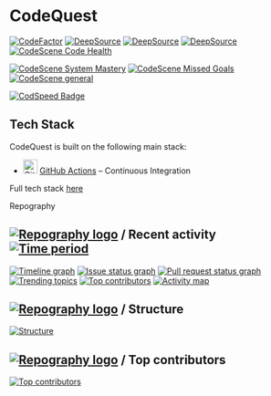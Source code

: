 # CodeQuest

<!-- #SECTION -->

[![CodeFactor](https://www.codefactor.io/repository/github/areid987/codequest/badge)](https://www.codefactor.io/repository/github/areid987/codequest)
[![DeepSource](https://app.deepsource.com/gh/AReid987/CodeQuest.svg/?label=code+coverage&show_trend=true&token=YhjdhZ_ZmptsSrlqeyN39u73)](https://app.deepsource.com/gh/AReid987/CodeQuest/)
[![DeepSource](https://app.deepsource.com/gh/AReid987/CodeQuest.svg/?label=active+issues&show_trend=true&token=YhjdhZ_ZmptsSrlqeyN39u73)](https://app.deepsource.com/gh/AReid987/CodeQuest/)
[![DeepSource](https://app.deepsource.com/gh/AReid987/CodeQuest.svg/?label=resolved+issues&show_trend=true&token=YhjdhZ_ZmptsSrlqeyN39u73)](https://app.deepsource.com/gh/AReid987/CodeQuest/)
[![CodeScene Code Health](https://codescene.io/projects/54276/status-badges/code-health)](https://codescene.io/projects/54276)

[![CodeScene System Mastery](https://codescene.io/projects/54276/status-badges/system-mastery)](https://codescene.io/projects/54276)
[![CodeScene Missed Goals](https://codescene.io/projects/54276/status-badges/missed-goals)](https://codescene.io/projects/54276)
[![CodeScene general](https://codescene.io/images/analyzed-by-codescene-badge.svg)](https://codescene.io/projects/54276)

[![CodSpeed Badge](https://img.shields.io/endpoint?url=https://codspeed.io/badge.json)](https://codspeed.io/AReid987/CodeQuest)

<!-- #SECTION -->

## Tech Stack

CodeQuest is built on the following main stack:

- <img width='25' height='25' src='https://img.stackshare.io/service/11563/actions.png' alt='GitHub Actions'/> [GitHub Actions](https://github.com/features/actions) – Continuous Integration

Full tech stack [here](/techstack.md)

<!-- ##SECTION  -->

Repography

## [![Repography logo](https://images.repography.com/logo.svg)](https://repography.com) / Recent activity [![Time period](https://images.repography.com/46730663/AReid987/CodeQuest/recent-activity/1s0KjweUae79boApg6z1rtj4Klv02bXBy4EbY0reqDg/j7xQYMMK__RZB0Slx5z9exMUipIQGoTGY0jrIuf4sXU_badge.svg)](https://repography.com)

[![Timeline graph](https://images.repography.com/46730663/AReid987/CodeQuest/recent-activity/1s0KjweUae79boApg6z1rtj4Klv02bXBy4EbY0reqDg/j7xQYMMK__RZB0Slx5z9exMUipIQGoTGY0jrIuf4sXU_timeline.svg)](https://github.com/AReid987/CodeQuest/commits)
[![Issue status graph](https://images.repography.com/46730663/AReid987/CodeQuest/recent-activity/1s0KjweUae79boApg6z1rtj4Klv02bXBy4EbY0reqDg/j7xQYMMK__RZB0Slx5z9exMUipIQGoTGY0jrIuf4sXU_issues.svg)](https://github.com/AReid987/CodeQuest/issues)
[![Pull request status graph](https://images.repography.com/46730663/AReid987/CodeQuest/recent-activity/1s0KjweUae79boApg6z1rtj4Klv02bXBy4EbY0reqDg/j7xQYMMK__RZB0Slx5z9exMUipIQGoTGY0jrIuf4sXU_prs.svg)](https://github.com/AReid987/CodeQuest/pulls)
[![Trending topics](https://images.repography.com/46730663/AReid987/CodeQuest/recent-activity/1s0KjweUae79boApg6z1rtj4Klv02bXBy4EbY0reqDg/j7xQYMMK__RZB0Slx5z9exMUipIQGoTGY0jrIuf4sXU_words.svg)](https://github.com/AReid987/CodeQuest/commits)
[![Top contributors](https://images.repography.com/46730663/AReid987/CodeQuest/recent-activity/1s0KjweUae79boApg6z1rtj4Klv02bXBy4EbY0reqDg/j7xQYMMK__RZB0Slx5z9exMUipIQGoTGY0jrIuf4sXU_users.svg)](https://github.com/AReid987/CodeQuest/graphs/contributors)
[![Activity map](https://images.repography.com/46730663/AReid987/CodeQuest/recent-activity/1s0KjweUae79boApg6z1rtj4Klv02bXBy4EbY0reqDg/j7xQYMMK__RZB0Slx5z9exMUipIQGoTGY0jrIuf4sXU_map.svg)](https://github.com/AReid987/CodeQuest/commits)

<!-- #SECTION -->

## [![Repography logo](https://images.repography.com/logo.svg)](https://repography.com) / Structure

[![Structure](https://images.repography.com/46730663/AReid987/CodeQuest/structure/1s0KjweUae79boApg6z1rtj4Klv02bXBy4EbY0reqDg/QxxmFjkJeqhDjlsMmHiNcxyPl_4b74TFCqfP4flaIMw_table.svg)](https://github.com/AReid987/CodeQuest)

## [![Repography logo](https://images.repography.com/logo.svg)](https://repography.com) / Top contributors

[![Top contributors](https://images.repography.com/46730663/AReid987/CodeQuest/top-contributors/1s0KjweUae79boApg6z1rtj4Klv02bXBy4EbY0reqDg/j7xQYMMK__RZB0Slx5z9exMUipIQGoTGY0jrIuf4sXU_table.svg)](https://github.com/AReid987/CodeQuest/graphs/contributors)
